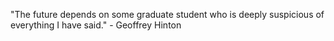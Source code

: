 "The future depends on some graduate student who is deeply suspicious of everything I have said." - Geoffrey Hinton

